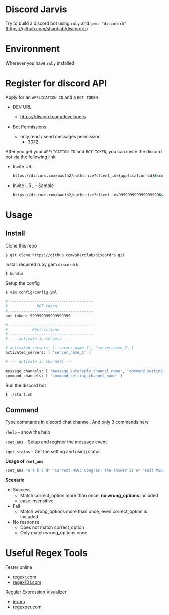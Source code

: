 # Discord Jarvis

Try to build a discord bot using `ruby` and `gem: "discordrb"` (https://github.com/shardlab/discordrb)

# Environment

Wherever you have `ruby` installed

# Register for discord API

Apply for an `APPLICATION ID` and a `BOT TOKEN`

* DEV URL
  * https://discord.com/developers

* Bot Permissions
  * only read / send messages permission
    * 3072

After you get your `APPLICATION ID` and `BOT TOKEN`, you can invite the discord bot via the following link

* Invite URL

  ```bash
  https://discord.com/oauth2/authorize?client_id={application-id}&scope=bot&permissions={bot-permissions}
  ```

* Invite URL - Sample

  ```bash
  https://discord.com/oauth2/authorize?client_id=999999999999999999&scope=bot&permissions=3072
  ```

# Usage

## Install

Clone this repo

```bash
$ git clone https://github.com/shardlab/discordrb.git
```

Install required ruby gem `discordrb`

```bash
$ bundle
```

Setup the config

```bash
$ vim config/config.yml

# -------------------------------------
#             BOT token
# -------------------------------------
bot_token: 999999999999999999

# -------------------------------------
#           Restrictions
# -------------------------------------
# --- activate in servers ---

# activated_servers: [ 'server_name_1', 'server_name_2' ]
activated_servers: [ 'server_name_1' ]

# --- activate in channels ---

message_channels: [ 'message_autoreply_channel_name', 'command_setting_channel_name' ]
command_channels: [ 'command_setting_channel_name' ]
```

Run the discord bot

```bash
$ ./start.sh
```

## Command

Type commands in discord chat channel. And only 3 commands here

`/help`       - show the help

`/set_ans`    - Setup and register the message event

`/get_status` - Get the setting and using status


**Usage of `/set_ans`**

```bash
/set_ans "e a b c d" "Correct MSG: Congras! the answer is e" "Fail MSG: Sorry, you are trying blind guess..."
```

**Scenario**

* Success
  * Match correct_option more than once, **no wrong_options** included
  * case insensitive
* Fail
  * Match wrong_options more than once, even correct_option is included
* No response
  * Does not match correct_option
  * Only match wrong_options once

# Useful Regex Tools

Tester online

* [regexr.com](https://regexr.com/)
* [regex101.com](https://regex101.com/r/hgfjD5/1)

Regular Expression Visualizer

* [jex.im](https://jex.im/regulex/#!flags=&re=(%3F%3A(%3F!false%7Cnull).)*(true)%2B(%3F%3A(%3F!false%7Cnull).)*)
* [regexper.com](https://regexper.com/#%28%3F%3A%28%3F!false%7Cnull%29.%29*%28true%29%2B%28%3F%3A%28%3F!false%7Cnull%29.%29*)

